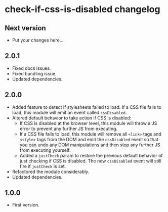 # check-if-css-is-disabled changelog

## Next version

- Put your changes here...

## 2.0.1

- Fixed docs issues.
- Fixed bundling issue.
- Updated dependencies.

## 2.0.0

- Added feature to detect if stylesheets failed to load. If a CSS file fails to load, this module will emit an event called `cssDisabled`.
- Altered default behavior to take action if CSS is disabled:
  - If CSS is disabled at the browser level, this module will throw a JS error to prevent any further JS from executing.
  - If a CSS file fails to load, this module will remove all `<link>` tags and `<style>` tags from the DOM and emit the `cssDisabled` event so that you can undo any DOM manipulations and then stop any further JS from executing yourself.
  - Added a `justCheck` param to restore the previous default behavior of just checking if CSS is disabled. The new `cssDisabled` event will still fire if `justCheck` is set.
- Refactored the module considerably.
- Updated dependencies.

## 1.0.0

- First version.
